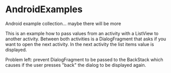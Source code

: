 # AndroidExamples
Android example collection... maybe there will be more

This is an example how to pass values from an activity with a ListView to another activity. 
Between both activities is a DialogFragment that asks if you want to open the next activity.
In the next activity the list items value is displayed.

Problem left: prevent DialogFragment to be passed to the BackStack which causes if the user presses
              "back" the dialog to be displayed again.
